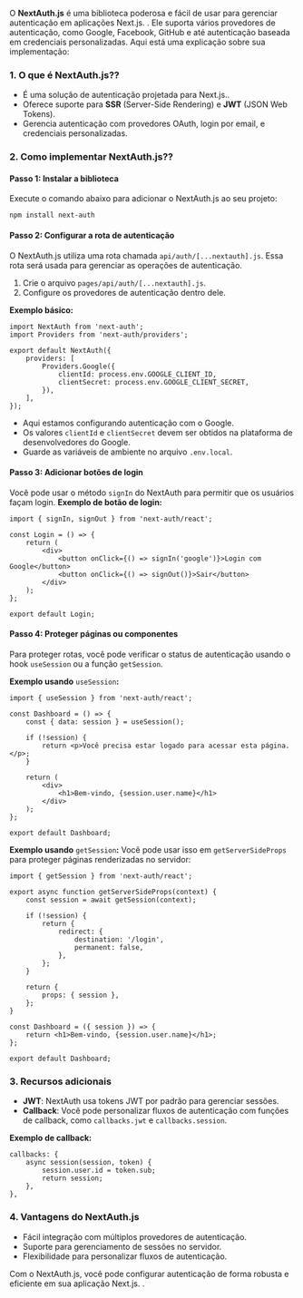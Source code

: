 O **NextAuth.js** é uma biblioteca poderosa e fácil de usar para gerenciar autenticação em aplicações Next.js. . Ele suporta vários provedores de autenticação, como Google, Facebook, GitHub e até autenticação baseada em credenciais personalizadas. Aqui está uma explicação sobre sua implementação:

### **1. O que é NextAuth.js??**

- É uma solução de autenticação projetada para Next.js..
- Oferece suporte para **SSR** (Server-Side Rendering) e **JWT** (JSON Web Tokens).
- Gerencia autenticação com provedores OAuth, login por email, e credenciais personalizadas.

### **2. Como implementar NextAuth.js??**

#### **Passo 1: Instalar a biblioteca**
Execute o comando abaixo para adicionar o NextAuth.js ao seu projeto:

```
npm install next-auth
```

#### **Passo 2: Configurar a rota de autenticação**

O NextAuth.js utiliza uma rota chamada `api/auth/[...nextauth].js`. Essa rota será usada para gerenciar as operações de autenticação.
1. Crie o arquivo `pages/api/auth/[...nextauth].js`.
2. Configure os provedores de autenticação dentro dele.

**Exemplo básico:**

```
import NextAuth from 'next-auth';
import Providers from 'next-auth/providers';

export default NextAuth({
    providers: [
        Providers.Google({
            clientId: process.env.GOOGLE_CLIENT_ID,
            clientSecret: process.env.GOOGLE_CLIENT_SECRET,
        }),
    ],
});
```

- Aqui estamos configurando autenticação com o Google.
- Os valores `clientId` e `clientSecret` devem ser obtidos na plataforma de desenvolvedores do Google.
- Guarde as variáveis de ambiente no arquivo `.env.local`.

#### **Passo 3: Adicionar botões de login**

Você pode usar o método `signIn` do NextAuth para permitir que os usuários façam login.
**Exemplo de botão de login:**

```
import { signIn, signOut } from 'next-auth/react';

const Login = () => {
    return (
        <div>
            <button onClick={() => signIn('google')}>Login com Google</button>
            <button onClick={() => signOut()}>Sair</button>
        </div>
    );
};

export default Login;
```

#### **Passo 4: Proteger páginas ou componentes**

Para proteger rotas, você pode verificar o status de autenticação usando o hook `useSession` ou a função `getSession`.

**Exemplo usando** `useSession`**:**

```
import { useSession } from 'next-auth/react';

const Dashboard = () => {
    const { data: session } = useSession();

    if (!session) {
        return <p>Você precisa estar logado para acessar esta página.</p>;
    }

    return (
        <div>
            <h1>Bem-vindo, {session.user.name}</h1>
        </div>
    );
};

export default Dashboard;
```

**Exemplo usando** `getSession`**:** Você pode usar isso em `getServerSideProps` para proteger páginas renderizadas no servidor:

```
import { getSession } from 'next-auth/react';

export async function getServerSideProps(context) {
    const session = await getSession(context);

    if (!session) {
        return {
            redirect: {
                destination: '/login',
                permanent: false,
            },
        };
    }

    return {
        props: { session },
    };
}

const Dashboard = ({ session }) => {
    return <h1>Bem-vindo, {session.user.name}</h1>;
};

export default Dashboard;
```

### **3. Recursos adicionais**

- **JWT**: NextAuth usa tokens JWT por padrão para gerenciar sessões.
- **Callback**: Você pode personalizar fluxos de autenticação com funções de callback, como `callbacks.jwt` e `callbacks.session`.

**Exemplo de callback:**

```
callbacks: {
    async session(session, token) {
        session.user.id = token.sub;
        return session;
    },
},
```

### **4. Vantagens do NextAuth.js**

- Fácil integração com múltiplos provedores de autenticação.
- Suporte para gerenciamento de sessões no servidor.
- Flexibilidade para personalizar fluxos de autenticação.

Com o NextAuth.js, você pode configurar autenticação de forma robusta e eficiente em sua aplicação Next.js. .

